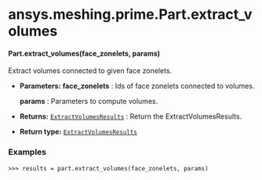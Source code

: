 # ansys.meshing.prime.Part.extract_volumes

#### Part.extract_volumes(face_zonelets, params)

Extract volumes connected to given face zonelets.

* **Parameters:**
  **face_zonelets**
  : Ids of face zonelets connected to volumes.

  **params**
  : Parameters to compute volumes.
* **Returns:**
  [`ExtractVolumesResults`](ansys.meshing.prime.ExtractVolumesResults.md#ansys.meshing.prime.ExtractVolumesResults)
  : Return the ExtractVolumesResults.
* **Return type:**
  [`ExtractVolumesResults`](ansys.meshing.prime.ExtractVolumesResults.md#ansys.meshing.prime.ExtractVolumesResults)

### Examples

```pycon
>>> results = part.extract_volumes(face_zonelets, params)
```

<!-- !! processed by numpydoc !! -->

